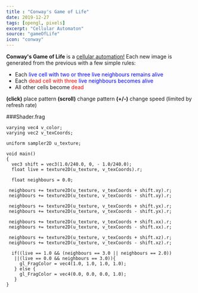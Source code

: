 ```yaml
---
title : "Conway's Game of Life"
date: 2019-12-27
tags: [opengl, pixels]
excerpt: "Cellular Automaton"
source: "gameOfLife"
icon: "conway"
---
```


**Conway's Game of Life** is a <a href="https://en.wikipedia.org/wiki/Conway%27s_Game_of_Life" >cellular automation!</a>
Each new image is generated from the previous with a few simple rules:
+ Each <span style="color: blue;"> live </style> cell with two or three <span style="color: blue;"> live </style> neighbours remains alive
+ Each <span style="color: red;"> dead </style> cell with three <span style="color: blue;"> live </style> neighbours becomes <span style="color: blue;"> alive </style>
+ All other cells become <span style="color: red;"> dead </style>

<script src="soundmanager2-setup.js" id="setup"></script>
<script src="soundmanager2-jsmin.js" id="jsmin"></script>
<div id="embed-html" display="inline-block"></div>

<script type="text/javascript" src="/GameOfLife/html.nocache.js"></script>

<script>
  function handleMouseDown(evt) {
    evt.preventDefault();
    evt.stopPropagation();
    evt.target.style.cursor = 'default';
    window.focus();
  }

  function handleMouseUp(evt) {
    evt.preventDefault();
    evt.stopPropagation();
    evt.target.style.cursor = '';
  }
  document.getElementById('embed-html').addEventListener('mousedown', handleMouseDown, false);
  document.getElementById('embed-html').addEventListener('mouseup', handleMouseUp, false);
</script>
**(click)** place pattern
**(scroll)** change pattern
**(+/-)** change speed (limited by refresh rate)

###Shader.frag
~~~
varying vec4 v_color;
varying vec2 v_texCoords;

uniform sampler2D u_texture;

void main()
{
  vec3 shift = vec3(1.0/240.0, 0, - 1.0/240.0);
  float live = texture2D(u_texture, v_texCoords).r;

  float neighbours = 0.0;

 neighbours += texture2D(u_texture, v_texCoords + shift.xy).r;
 neighbours += texture2D(u_texture, v_texCoords - shift.xy).r;
	
 neighbours += texture2D(u_texture, v_texCoords + shift.yx).r;
 neighbours += texture2D(u_texture, v_texCoords - shift.yx).r;
	
 neighbours += texture2D(u_texture, v_texCoords + shift.xx).r;
 neighbours += texture2D(u_texture, v_texCoords - shift.xx).r;
	
 neighbours += texture2D(u_texture, v_texCoords + shift.xz).r;
 neighbours += texture2D(u_texture, v_texCoords - shift.xz).r;

  if((live == 1.0 && (neighbours == 3.0 || neighbours == 2.0)) 
   ||(live == 0.0 && neighbours == 3.0)){
     gl_FragColor = vec4(1.0, 1.0, 1.0, 1.0);
   } else {
     gl_FragColor = vec4(0.0, 0.0, 0.0, 1.0);
   }
}
~~~
